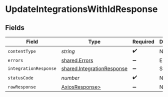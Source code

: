 # UpdateIntegrationsWithIdResponse


## Fields

| Field                                                                    | Type                                                                     | Required                                                                 | Description                                                              |
| ------------------------------------------------------------------------ | ------------------------------------------------------------------------ | ------------------------------------------------------------------------ | ------------------------------------------------------------------------ |
| `contentType`                                                            | *string*                                                                 | :heavy_check_mark:                                                       | N/A                                                                      |
| `errors`                                                                 | [shared.Errors](../../models/shared/errors.md)                           | :heavy_minus_sign:                                                       | Error                                                                    |
| `integrationResponse`                                                    | [shared.IntegrationResponse](../../models/shared/integrationresponse.md) | :heavy_minus_sign:                                                       | Success                                                                  |
| `statusCode`                                                             | *number*                                                                 | :heavy_check_mark:                                                       | N/A                                                                      |
| `rawResponse`                                                            | [AxiosResponse>](https://axios-http.com/docs/res_schema)                 | :heavy_minus_sign:                                                       | N/A                                                                      |
